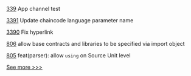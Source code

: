 
[339](https://github.com/hyperledger-labs/go-perun/pull/339) App channel test

[3391](https://github.com/hyperledger/fabric/pull/3391) Update chaincode language parameter name

[3390](https://github.com/hyperledger/fabric/pull/3390) Fix hyperlink

[806](https://github.com/hyperledger-labs/solang/pull/806) allow base contracts and libraries to be specified via import object

[805](https://github.com/hyperledger-labs/solang/pull/805) feat(parser): allow `using` on Source Unit level


[See more >>>](https://start-here.hyperledger.org/pull-requests)
